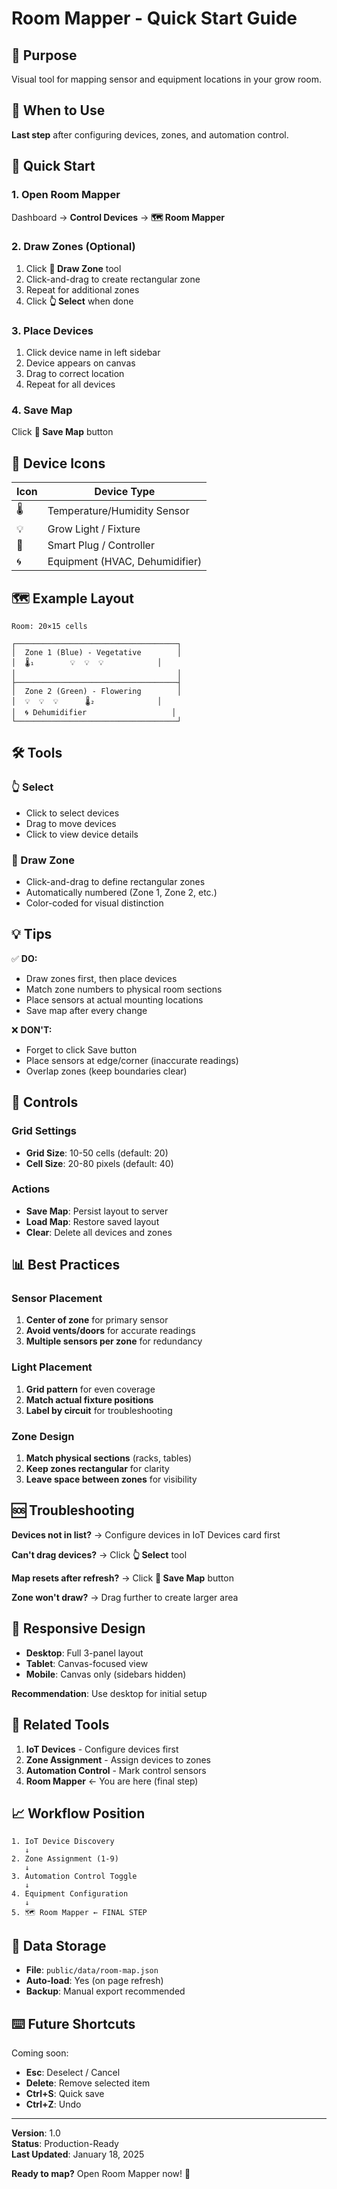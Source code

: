 # Room Mapper - Quick Start Guide

## 🎯 Purpose
Visual tool for mapping sensor and equipment locations in your grow room.

## 📍 When to Use
**Last step** after configuring devices, zones, and automation control.

## 🚀 Quick Start

### 1. Open Room Mapper
Dashboard → **Control Devices** → **🗺️ Room Mapper**

### 2. Draw Zones (Optional)
1. Click **📐 Draw Zone** tool
2. Click-and-drag to create rectangular zone
3. Repeat for additional zones
4. Click **👆 Select** when done

### 3. Place Devices
1. Click device name in left sidebar
2. Device appears on canvas
3. Drag to correct location
4. Repeat for all devices

### 4. Save Map
Click **💾 Save Map** button

## 🎨 Device Icons

| Icon | Device Type |
|------|-------------|
| 🌡️ | Temperature/Humidity Sensor |
| 💡 | Grow Light / Fixture |
| 🔌 | Smart Plug / Controller |
| 🌀 | Equipment (HVAC, Dehumidifier) |

## 🗺️ Example Layout

```
Room: 20×15 cells

┌────────────────────────────────────┐
│  Zone 1 (Blue) - Vegetative        │
│  🌡️₁        💡  💡  💡            │
│                                    │
├────────────────────────────────────┤
│  Zone 2 (Green) - Flowering        │
│  💡  💡  💡      🌡️₂              │
│  🌀 Dehumidifier                   │
└────────────────────────────────────┘
```

## 🛠️ Tools

### 👆 Select
- Click to select devices
- Drag to move devices
- Click to view device details

### 📐 Draw Zone
- Click-and-drag to define rectangular zones
- Automatically numbered (Zone 1, Zone 2, etc.)
- Color-coded for visual distinction

## 💡 Tips

✅ **DO:**
- Draw zones first, then place devices
- Match zone numbers to physical room sections
- Place sensors at actual mounting locations
- Save map after every change

❌ **DON'T:**
- Forget to click Save button
- Place sensors at edge/corner (inaccurate readings)
- Overlap zones (keep boundaries clear)

## 🔧 Controls

### Grid Settings
- **Grid Size**: 10-50 cells (default: 20)
- **Cell Size**: 20-80 pixels (default: 40)

### Actions
- **Save Map**: Persist layout to server
- **Load Map**: Restore saved layout
- **Clear**: Delete all devices and zones

## 📊 Best Practices

### Sensor Placement
1. **Center of zone** for primary sensor
2. **Avoid vents/doors** for accurate readings
3. **Multiple sensors per zone** for redundancy

### Light Placement
1. **Grid pattern** for even coverage
2. **Match actual fixture positions**
3. **Label by circuit** for troubleshooting

### Zone Design
1. **Match physical sections** (racks, tables)
2. **Keep zones rectangular** for clarity
3. **Leave space between zones** for visibility

## 🆘 Troubleshooting

**Devices not in list?**
→ Configure devices in IoT Devices card first

**Can't drag devices?**
→ Click **👆 Select** tool

**Map resets after refresh?**
→ Click **💾 Save Map** button

**Zone won't draw?**
→ Drag further to create larger area

## 📱 Responsive Design

- **Desktop**: Full 3-panel layout
- **Tablet**: Canvas-focused view
- **Mobile**: Canvas only (sidebars hidden)

**Recommendation**: Use desktop for initial setup

## 🔗 Related Tools

1. **IoT Devices** - Configure devices first
2. **Zone Assignment** - Assign devices to zones
3. **Automation Control** - Mark control sensors
4. **Room Mapper** ← You are here (final step)

## 📈 Workflow Position

```
1. IoT Device Discovery
   ↓
2. Zone Assignment (1-9)
   ↓
3. Automation Control Toggle
   ↓
4. Equipment Configuration
   ↓
5. 🗺️ Room Mapper ← FINAL STEP
```

## 💾 Data Storage

- **File**: `public/data/room-map.json`
- **Auto-load**: Yes (on page refresh)
- **Backup**: Manual export recommended

## ⌨️ Future Shortcuts

Coming soon:
- **Esc**: Deselect / Cancel
- **Delete**: Remove selected item
- **Ctrl+S**: Quick save
- **Ctrl+Z**: Undo

---

**Version**: 1.0  
**Status**: Production-Ready  
**Last Updated**: January 18, 2025

**Ready to map?** Open Room Mapper now! 🚀
